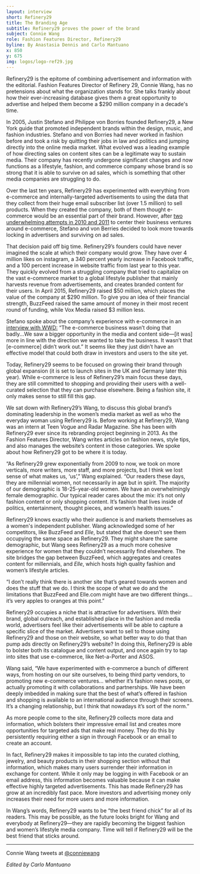 ```yaml
---
layout: interview
short: Refinery29
title: The Branding Age
subtitle: Refinery29 proves the power of the brand
subject: Connie Wang
role: Fashion Features Director, Refinery29
byline: By Anastasia Dennis and Carlo Mantuano
x: 850
y: 675
img: logos/logo-ref29.jpg
--- 
```

  
<p class="dek">Refinery29 is the epitome of combining advertisement and information with the editorial. Fashion Features Director of Refinery 29, Connie Wang, has no pretensions about what the organization stands for. She talks frankly about how their ever-increasing database gives them a great opportunity to advertise and helped them become a $290 million company in a decade's time.</p>

In 2005, Justin Stefano and Philippe von Borries founded Refinery29, a New York guide that promoted independent brands within the design, music, and fashion industries. Stefano and von Borries had never worked in fashion before and took a risk by quitting their jobs in law and politics and jumping directly into the online media market. What evolved was a leading example of how directing sales on content sites can be a legitimate way to sustain media. Their company has recently undergone significant changes and now functions as a lifestyle, fashion, and commerce company whose brand is so strong that it is able to survive on ad sales, which is something that other media companies are struggling to do. 

Over the last ten years, Refinery29 has experimented with everything from e-commerce and internally-targeted advertisements to using the data that they collect from their huge email subscriber list (over 1.5 million) to sell products. When they created the company, both of them thought e-commerce would be an essential part of their brand. However, after [two underwhelming attempts in 2010 and 2011](http://www.forbes.com/sites/alexkonrad/2013/10/30/rag-time-the-story-of-refinery-29/) to center their business ventures around e-commerce, Stefano and von Berries decided to look more towards locking in advertisers and surviving on ad sales. 

That decision paid off big time. Refinery29’s founders could have never imagined the scale at which their company would grow. They have over 4 million likes on instagram, a 340 percent yearly increase in Facebook traffic, and a 100 percent increase in website traffic from last year to this year. They quickly evolved from a struggling company that tried to capitalize on the vast e-commerce market to a global lifestyle publisher that mainly harvests revenue from advertisements, and creates branded content for their users. In April 2015, Refinery29 raised $50 million, which places the value of the company at $290 million. To give you an idea of their financial strength, BuzzFeed raised the same amount of money in their most recent round of funding, while Vox Media raised $3 million less.

Stefano spoke about the company’s experience with e-commerce in an [interview with WWD:](http://wwd.com/media-news/digital/refinery29-50-million-expansion-investment-10117967/) “The e-commerce business wasn’t doing that badly...We saw a bigger opportunity in the media and content side—[it was] more in line with the direction we wanted to take the business. It wasn’t that [e-commerce] didn’t work out.” It seems like they just didn’t have an effective model that could both draw in investors and users to the site yet.

Today, Refinery29 seems to be focused on growing their brand through global expansion (it is set to launch sites in the UK and Germany later this year). While e-commerce is less of Refinery29’s main focus these days, they are still committed to shopping and providing their users with a well-curated selection that they can purchase elsewhere. Being a fashion site, it only makes sense to still fill this gap. 

We sat down with Refinery29’s Wang, to discuss this global brand’s dominating leadership in the women’s media market as well as who the everyday woman using Refinery29 is. Before working at Refinery29, Wang was an intern at Teen Vogue and Radar Magazine. She has been with Refinery29 ever since its rebranding project beginning in 2013. As the Fashion Features Director, Wang writes articles on fashion news, style tips, and also manages the website’s content in those categories. We spoke about how Refinery29 got to be where it is today.

“As Refinery29 grew exponentially from 2009 to now, we took on more verticals, more writers, more staff, and more projects, but I think we lost sense of what makes us, ‘us’,” Wang explained. “Our readers these days, they are millennial women, not necessarily in age but in spirit. The majority of our demographic is 18-25-year-old women. We have an overwhelmingly female demographic. Our typical reader cares about the mix: it’s not only fashion content or only shopping content. It’s fashion that lives inside of politics, entertainment, thought pieces, and women’s health issues.”

Refinery29 knows exactly who their audience is and markets themselves as a women's independent publisher. Wang acknowledged some of her competitors, like BuzzFeed and *Elle*, but stated that she doesn’t see them occupying the same space as Refinery29. They might share the same demographic, but Wang sees Refinery29 as a much more cohesive experience for women that they couldn’t necessarily find elsewhere. The site bridges the gap between BuzzFeed, which aggregates and creates content for millennials, and *Elle*, which hosts high quality fashion and women’s lifestyle articles.  

“I don’t really think there is another site that’s geared towards women and does the stuff that we do. I think the scope of what we do and the limitations that BuzzFeed and Elle.com might have are two different things… it’s very apples to oranges at this point.”

Refinery29 occupies a niche that is attractive for advertisers. With their brand, global outreach, and established place in the fashion and media world, advertisers feel like their advertisements will be able to capture a specific slice of the market. Advertisers want to sell to those using Refinery29 and those on their website, so what better way to do that than pump ads directly on Refinery29’s website? In doing this, Refinery29 is able to bolster both its catalogue and content output, and once again try to tap into sites that use e-commerce, like Net-a-Porter and ASOS. 

Wang said, “We have experimented with e-commerce a bunch of different ways, from hosting on our site ourselves, to being third party vendors, to promoting new e-commerce ventures… whether it’s fashion news posts, or actually promoting it with collaborations and partnerships. We have been deeply imbedded in making sure that the best of what’s offered in fashion and shopping is available to an international audience through their screens. It’s a changing relationship, but I think that nowadays it’s sort of the norm.”

As more people come to the site, Refinery29 collects more data and information, which bolsters their impressive email list and creates more opportunities for targeted ads that make real money. They do this by persistently requiring either a sign in through Facebook or an email to create an account.

In fact, Refinery29 makes it impossible to tap into the curated clothing, jewelry, and beauty products in their shopping section without that information, which makes many users surrender their information in exchange for content. While it only may be logging in with Facebook or an email address, this information becomes valuable because it can make effective highly targeted advertisements. This has made Refinery29 has grow at an incredibly fast pace. More investors and advertising money only increases their need for more users and more information.

In Wang’s words, Refinery29 wants to be “the best friend chick” for all of its readers. This may be possible, as the future looks bright for Wang and everybody at Refinery29—they are rapidly becoming the biggest fashion and women’s lifestyle media company. Time will tell if Refinery29 will be the best friend that sticks around.

---

Connie Wang tweets at [@conniewang](https://twitter.com/conniewang)

<em>Edited by Carlo Mantuano</em>
